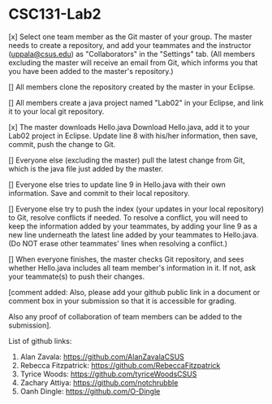 # CSC131-Lab2
[x] Select one team member as the Git master of your group. The master needs to create a repository, and add your teammates and the instructor (uppala@csus.edu) as "Collaborators" in the "Settings" tab. (All members excluding the master will receive an email from Git, which informs you that you have been added to the master's repository.) 

[] All members clone the repository created by the master in your Eclipse.

[] All members create a java project named "Lab02" in your Eclipse, and link it to your local git repository. 

[x] The master downloads Hello.java Download Hello.java, add it to your Lab02 project in Eclipse. Update line 8 with his/her information, then save, commit, push the change to Git.

[] Everyone else (excluding the master) pull the latest change from Git, which is the java file just added by the master.

[] Everyone else tries to update line 9 in Hello.java with their own information. Save and commit to their local repository.

[] Everyone else try to push the index (your updates in your local repository) to Git, resolve conflicts if needed. To resolve a conflict, you will need to keep the information added by your teammates, by adding your line 9 as a new line underneath the latest line added by your teammates to Hello.java. (Do NOT erase other teammates' lines when resolving a conflict.)

[] When everyone finishes, the master checks Git repository, and sees whether Hello.java includes all team member's information in it. If not, ask your teammate(s) to push their changes.

[comment added:  Also, please add your github public link in a document or comment box in your submission so that it is accessible for grading.

Also any proof of collaboration of team members can be added to the submission].

List of github links:
1. Alan Zavala: https://github.com/AlanZavalaCSUS
2. Rebecca Fitzpatrick: https://github.com/RebeccaFitzpatrick
3. Tyrice Woods: https://github.com/tyriceWoodsCSUS
4. Zachary Attiya: https://github.com/notchrubble
5. Oanh Dingle: https://github.com/O-Dingle

